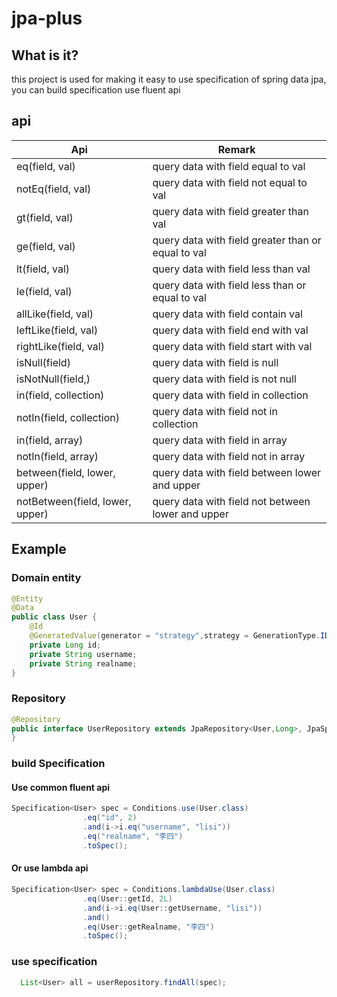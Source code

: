 # jpa-plus
## What is it?
this project is used for making it easy to use specification of spring data jpa, you can build specification use fluent api

## api

| Api                             | Remark                                              |
| ------------------------------- | --------------------------------------------------- |
| eq(field, val)                  | query data with field equal to val                 |
| notEq(field, val)               | query data with field not equal to val             |
| gt(field, val)                  | query data with field greater than val             |
| ge(field, val)                  | query data with field greater than or equal to val |
| lt(field, val)                  | query data with field less than val                |
| le(field, val)                  | query data with field less than or equal to val    |
| allLike(field, val)             | query data with field contain val                  |
| leftLike(field, val)            | query data with field end with val                 |
| rightLike(field, val)           | query data with field start with val               |
| isNull(field)                   | query data with field is null                      |
| isNotNull(field,)               | query data with field is not null                  |
| in(field, collection)           | query data with field in collection                |
| notIn(field, collection)        | query data with field not in collection            |
| in(field, array)                | query data with field  in array                    |
| notIn(field, array)             | query data with field  not  in array               |
| between(field, lower, upper)    | query data with field  between lower and upper     |
| notBetween(field, lower, upper) | query data with field  not between lower and upper |

## Example

### Domain entity

```java
@Entity
@Data
public class User {
    @Id
    @GeneratedValue(generator = "strategy",strategy = GenerationType.IDENTITY)
    private Long id;
    private String username;
    private String realname;
}
```



### Repository

```java
@Repository
public interface UserRepository extends JpaRepository<User,Long>, JpaSpecificationExecutor<User> {
}
```

### build Specification

#### Use common fluent api 

```java
Specification<User> spec = Conditions.use(User.class)
                .eq("id", 2)
                .and(i->i.eq("username", "lisi"))
                .eq("realname", "李四")
                .toSpec();
```

#### Or use lambda api

```java
Specification<User> spec = Conditions.lambdaUse(User.class)
                .eq(User::getId, 2L)
                .and(i->i.eq(User::getUsername, "lisi"))
                .and()
                .eq(User::getRealname, "李四")
                .toSpec();
```



### use specification

```java
  List<User> all = userRepository.findAll(spec);
```

